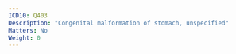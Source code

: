 ```yaml
---
ICD10: Q403
Description: "Congenital malformation of stomach, unspecified"
Matters: No
Weight: 0
---
```


